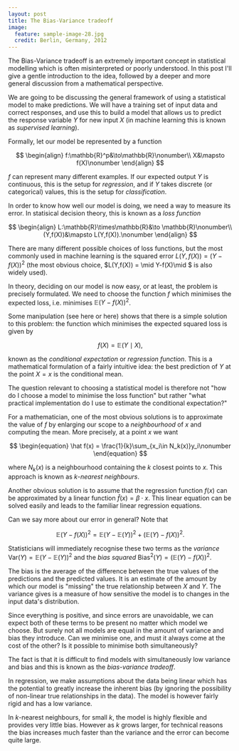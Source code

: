 ```yaml
---
layout: post
title: The Bias-Variance tradeoff
image:
  feature: sample-image-28.jpg
  credit: Berlin, Germany, 2012
---
```


The Bias-Variance tradeoff is an extremely important concept in statistical modelling which is often misinterpreted or poorly understood. In this post I'll give a gentle introduction to the idea, followed by a deeper and more general discussion from a mathematical perspective. 

We are going to be discussing the general framework of using a statistical model to make predictions. We will have a training set of input data and correct responses, and use this to build a model that allows us to predict the response variable $Y$ for new input $X$ (in machine learning this is known as *supervised learning*).

Formally, let our model be represented by a function

$$
\begin{align}
f:\mathbb{R}^p&\to\mathbb{R}\nonumber\\
X&\mapsto f(X)\nonumber
\end{align}
$$

$f$ can represent many different examples. If our expected output $Y$ is continuous, this is the setup for *regression*, and if $Y$ takes discrete (or categorical) values, this is the setup for *classification*. 

In order to know how well our model is doing, we need a way to measure its error. In statisical decision theory, this is known as a *loss function*

$$
\begin{align}
L:\mathbb{R}\times\mathbb{R}&\to \mathbb{R}\nonumber\\
(Y,f(X))&\mapsto L(Y,f(X)).\nonumber
\end{align}
$$

There are many different possible choices of loss functions, but the most commonly used in machine learning is the squared error $L(Y,f(X)) = (Y-f(X))^2$ (the most obvious choice, $L(Y,f(X)) = \mid Y-f(X)\mid $ is also widely used). 

In theory, deciding on our model is now easy, or at least, the problem is precisely formulated. We need to choose the function $f$ which minimises the expected loss, i.e. minimises $\mathbb{E}(Y-f(X))^2$. 

Some manipulation (see here or here) shows that there is a simple solution to this problem: the function which minimises the expected squared loss is given by

$$
\begin{equation}
f(X) = \mathbb{E}(Y\mid X),\nonumber
\end{equation}
$$

known as the *conditional expectation* or *regression function*. This is a mathematical formulation of a fairly intuitive idea: the best prediction of $Y$ at the point $X=x$ is the conditional mean. 

The question relevant to choosing a statistical model is therefore not "how do I choose a model to minimise the loss function" but rather "what practical implementation do I use to estimate the conditional expectation?"

For a mathematician, one of the most obvious solutions is to approximate the value of $f$ by enlarging our scope to a *neighbourhood* of $x$ and computing the mean. More precisely, at a point $x$ we want 

$$
\begin{equation}
\hat f(x) = \frac{1}{k}\sum_{x_i\in N_k(x)}y_i\nonumber
\end{equation}
$$

where $N_k(x)$ is a neighbourhood containing the $k$ closest points to $x$. This approach is known as $k$-*nearest neighbours*. 

Another obvious solution is to assume that the regression function $f(x)$ can be approximated by a linear function $\hat f(x) = \beta\cdot x$. This linear equation can be solved easily and leads to the familiar linear regression equations. 

Can we say more about our error in general? Note that 

$$
\begin{equation}
\mathbb{E}(Y-f(X))^2 = \mathbb{E}(Y-\mathbb{E}(Y))^2 + (\mathbb{E}(Y) - f(X))^2.\nonumber
\end{equation}
$$

Statisticians will immediately recognise these two terms as the *variance* $\mathrm{Var}(Y) = \mathbb{E}(Y-\mathbb{E}(Y))^2$ and the *bias squared* $\mathrm{Bias}^2(Y) = (\mathbb{E}(Y) - f(X))^2.$

The bias is the average of the difference between the true values of the predictions and the predicted values. It is an estimate of the amount by which our model is "missing" the true relationship between $X$ and $Y$. The variance gives is a measure of how sensitive the model is to changes in the input data's distribution. 

Since everything is positive, and since errors are unavoidable, we can expect both of these terms to be present no matter which model we choose. But surely not all models are equal in the amount of variance and bias they introduce. Can we minimise one, and must it always come at the cost of the other? Is it possible to minimise both simultaneously? 

The fact is that it is difficult to find models with simultaneously low variance and bias and this is known as the *bias-variance tradeoff*. 

In regression, we make assumptions about the data being linear which has the potential to greatly increase the inherent bias (by ignoring the possibility of non-linear true relationships in the data). The model is however fairly rigid and has a low variance.

In $k$-nearest neighbours, for small $k$, the model is highly flexible and provides very little bias. However as $k$ grows larger, for technical reasons the bias increases much faster than the variance and the error can become quite large. 










